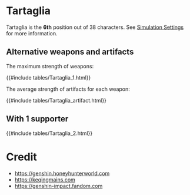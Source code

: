 # Tartaglia

Tartaglia is the **6th** position out of 38 characters. See [Simulation Settings](./simulation_settings.md) for more information.

## Alternative weapons and artifacts

The maximum strength of weapons:

{{#include tables/Tartaglia_1.html}}

The average strength of artifacts for each weapon:

{{#include tables/Tartaglia_artifact.html}}

## With 1 supporter

{{#include tables/Tartaglia_2.html}}

# Credit

- <https://genshin.honeyhunterworld.com>
- <https://keqingmains.com>
- <https://genshin-impact.fandom.com>
